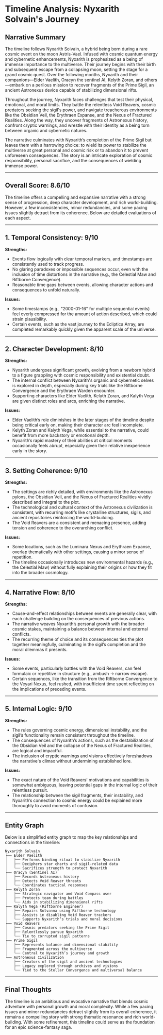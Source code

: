 # Timeline Analysis: Nyxarith Solvain's Journey

## Narrative Summary
The timeline follows Nyxarith Solvain, a hybrid being born during a rare cosmic event on the moon Astris-Vael. Infused with cosmic quantum energy and cybernetic enhancements, Nyxarith is prophesized as a being of immense importance to the multiverse. Their journey begins with their birth and subsequent escape from a collapsing moon, setting the stage for a grand cosmic quest. Over the following months, Nyxarith and their companions—Elder Vaelith, Oracyn the sentinel AI, Kelyth Zoran, and others—embark on a perilous mission to recover fragments of the Prime Sigil, an ancient Astronexus device capable of stabilizing dimensional rifts.

Throughout the journey, Nyxarith faces challenges that test their physical, emotional, and moral limits. They battle the relentless Void Reavers, cosmic predators seeking the sigil's power, and navigate treacherous environments like the Obsidian Veil, the Erythraen Expanse, and the Nexus of Fractured Realities. Along the way, they uncover fragments of Astronexus history, confront cryptic warnings, and wrestle with their identity as a being torn between organic and cybernetic natures.

The narrative culminates with Nyxarith’s completion of the Prime Sigil but leaves them with a harrowing choice: to wield its power to stabilize the multiverse at great personal and cosmic risk or to abandon it to prevent unforeseen consequences. The story is an intricate exploration of cosmic responsibility, personal sacrifice, and the consequences of wielding immense power.

---

## Overall Score: **8.6/10**
The timeline offers a compelling and expansive narrative with a strong sense of progression, deep character development, and rich world-building. However, a few inconsistencies, minor redundancies, and some pacing issues slightly detract from its coherence. Below are detailed evaluations of each aspect.

---

## 1. Temporal Consistency: **9/10**
**Strengths:**
- Events flow logically with clear temporal markers, and timestamps are consistently used to track progress.
- No glaring paradoxes or impossible sequences occur, even with the inclusion of time distortions in the narrative (e.g., the Celestial Maw and Riftborne Convergence).
- Reasonable time gaps between events, allowing character actions and consequences to unfold naturally.

**Issues:**
- Some timestamps (e.g., "2000-01-16" for multiple sequential events) feel overly compressed for the amount of action described, which could strain plausibility.
- Certain events, such as the vast journey to the Ecliptica Array, are completed remarkably quickly given the apparent scale of the universe.

---

## 2. Character Development: **8/10**
**Strengths:**
- Nyxarith undergoes significant growth, evolving from a newborn hybrid to a figure grappling with cosmic responsibility and existential doubt.
- The internal conflict between Nyxarith's organic and cybernetic selves is explored in depth, especially during key trials like the Riftborne Convergence and the Erythraen Warden encounter.
- Supporting characters like Elder Vaelith, Kelyth Zoran, and Kalyth Vega are given distinct roles and arcs, enriching the narrative.

**Issues:**
- Elder Vaelith’s role diminishes in the later stages of the timeline despite being critical early on, making their character arc feel incomplete.
- Kelyth Zoran and Kalyth Vega, while essential to the narrative, could benefit from more backstory or emotional depth.
- Nyxarith’s rapid mastery of their abilities at critical moments occasionally feels abrupt, especially given their relative inexperience early in the story.

---

## 3. Setting Coherence: **9/10**
**Strengths:**
- The settings are richly detailed, with environments like the Astronexus pylons, the Obsidian Veil, and the Nexus of Fractured Realities vividly described and integral to the plot.
- The technological and cultural context of the Astronexus civilization is consistent, with recurring motifs like crystalline structures, sigils, and ancient repositories reinforcing the world-building.
- The Void Reavers are a consistent and menacing presence, adding tension and coherence to the overarching conflict.

**Issues:**
- Some locations, such as the Luminara Nexus and Erythraen Expanse, overlap thematically with other settings, causing a minor sense of repetition.
- The timeline occasionally introduces new environmental hazards (e.g., the Celestial Maw) without fully explaining their origins or how they fit into the broader cosmology.

---

## 4. Narrative Flow: **8/10**
**Strengths:**
- Cause-and-effect relationships between events are generally clear, with each challenge building on the consequences of previous actions.
- The narrative weaves Nyxarith’s personal growth with the broader cosmic stakes, maintaining a balance between internal and external conflicts.
- The recurring theme of choice and its consequences ties the plot together meaningfully, culminating in the sigil’s completion and the moral dilemmas it presents.

**Issues:**
- Some events, particularly battles with the Void Reavers, can feel formulaic or repetitive in structure (e.g., ambush -> narrow escape).
- Certain sequences, like the transition from the Riftborne Convergence to the Veyari Nexus, feel rushed, with insufficient time spent reflecting on the implications of preceding events.

---

## 5. Internal Logic: **9/10**
**Strengths:**
- The rules governing cosmic energy, dimensional instability, and the sigil’s functionality remain consistent throughout the timeline.
- The consequences of Nyxarith’s actions, such as the destabilization of the Obsidian Veil and the collapse of the Nexus of Fractured Realities, are logical and impactful.
- The inclusion of cryptic warnings and visions effectively foreshadows the narrative's climax without undermining established lore.

**Issues:**
- The exact nature of the Void Reavers’ motivations and capabilities is somewhat ambiguous, leaving potential gaps in the internal logic of their relentless pursuit.
- The relationship between the sigil fragments, their instability, and Nyxarith’s connection to cosmic energy could be explained more thoroughly to avoid moments of confusion.

---

## Entity Graph
Below is a simplified entity graph to map the key relationships and connections in the timeline:

```plaintext
Nyxarith Solvain
├── Elder Vaelith
│   ├── Performs binding ritual to stabilize Nyxarith
│   ├── Deciphers star charts and sigil-related data
│   └── Sacrifices strength to protect Nyxarith
├── Oracyn (Sentinel AI)
│   ├── Records Astronexus history
│   ├── Detects Void Reaver threats
│   └── Coordinates tactical responses
├── Kelyth Zoran
│   ├── Strategic navigator and Void Compass user
│   ├── Protects team during battles
│   └── Aids in stabilizing dimensional rifts
├── Kalyth Vega (Riftborne Engineer)
│   ├── Repairs Solvanna using Riftborne technology
│   ├── Assists in disabling Void Reaver trackers
│   └── Supports Nyxarith’s trials and moral decisions
├── Void Reavers
│   ├── Cosmic predators seeking the Prime Sigil
│   ├── Relentlessly pursue Nyxarith
│   └── Tie to corrupted sigil patterns
├── Prime Sigil
│   ├── Represents balance and dimensional stability
│   ├── Fragmented across the multiverse
│   └── Central to Nyxarith’s journey and growth
└── Astronexus Civilization
    ├── Creators of the sigil and ancient technologies
    ├── Legacy explored through archives and visions
    └── Tied to the Stellar Convergence and multiversal balance
```

---

## Final Thoughts
The timeline is an ambitious and evocative narrative that blends cosmic adventure with personal growth and moral complexity. While a few pacing issues and minor redundancies detract slightly from its overall coherence, it remains a compelling story with strong thematic resonance and rich world-building. With some refinement, this timeline could serve as the foundation for an epic science-fantasy saga.